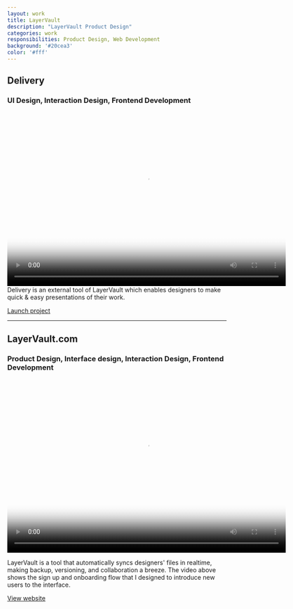 ```yaml
---
layout: work
title: LayerVault
description: "LayerVault Product Design"
categories: work
responsibilities: Product Design, Web Development
background: '#20cea3'
color: '#fff'
---
```


<h2>Delivery</h2>
<h3>UI Design, Interaction Design, Frontend Development</h3>

<div>
  <video id="delivery" class="browser_img" title="Delivery - LayerVault.com"
    preload="auto" width="640" height="400" poster="{{ site.root }}/work/layervault/delivery.png" data-setup="{}">
    <source src="{{ site.root }}/work/layervault/delivery.mp4" type='video/mp4'>
    <source src="{{ site.root }}/work/layervault/delivery.webm" type='video/webm'>
  </video>
</div>
Delivery is an external tool of LayerVault which enables designers to make quick &amp; easy presentations of their work.

<a href="http://delivery.layervault.com" class="button" rel="external">Launch project</a>

<hr/>

<h2>LayerVault.com</h2>
<h3>Product Design, Interface design, Interaction Design, Frontend Development</h3>

<div>
  <video id="layervault" class="browser_img" title="LayerVault.com"
    preload="auto" width="640" height="400" poster="{{ site.root }}/work/layervault/layervault.png" data-setup="{}">
    <source src="{{ site.root }}/work/layervault/layervault.mp4" type='video/mp4'>
    <source src="{{ site.root }}/work/layervault/layervault.webm" type='video/webm'>
  </video>
</div>

LayerVault is a tool that automatically syncs designers' files in realtime, making backup, versioning, and collaboration a breeze. The video above shows the sign up and onboarding flow that I designed to introduce new users to the interface.

<a href="http://layervault.com" class="button" rel="external">View website</a>